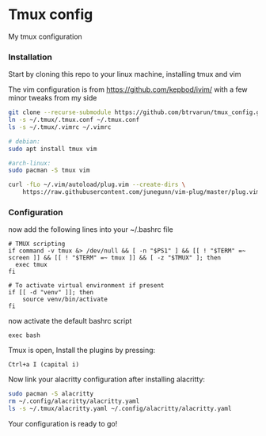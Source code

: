 # Tmux config
My tmux configuration

### Installation

Start by cloning this repo to your linux machine, installing tmux and vim

The vim configuration is from https://github.com/kepbod/ivim/ with a few minor
tweaks from my side

```bash
git clone --recurse-submodule https://github.com/btrvarun/tmux_config.git ~/.tmux/
ln -s ~/.tmux/.tmux.conf ~/.tmux.conf
ls -s ~/.tmux/.vimrc ~/.vimrc

# debian:
sudo apt install tmux vim

#arch-linux:
sudo pacman -S tmux vim

curl -fLo ~/.vim/autoload/plug.vim --create-dirs \
    https://raw.githubusercontent.com/junegunn/vim-plug/master/plug.vim
```

### Configuration


now add the following lines into your ~/.bashrc file
```
# TMUX scripting
if command -v tmux &> /dev/null && [ -n "$PS1" ] && [[ ! "$TERM" =~ screen ]] && [[ ! "$TERM" =~ tmux ]] && [ -z "$TMUX" ]; then
  exec tmux
fi

# To activate virtual environment if present
if [[ -d "venv" ]]; then
	source venv/bin/activate
fi
```

now activate the default bashrc script
```
exec bash
```

Tmux is open, Install the plugins by pressing: 
```
Ctrl+a I (capital i)
```

Now link your alacritty configuration after installing alacritty:
```bash
sudo pacman -S alacritty
rm ~/.config/alacritty/alacritty.yaml	
ls -s ~/.tmux/alacritty.yaml ~/.config/alacritty/alacritty.yaml
```

Your configuration is ready to go!
